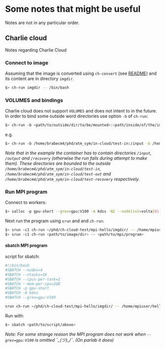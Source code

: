 # Some notes that might be useful

Notes are not in any particular order.

## Charlie cloud

Notes regarding Charlie Cloud

### Connect to image

Assuming that the image is converted using `ch-convert` (see [README](README.md)) and its content are in directory `imgdir`.

```bash
$> ch-run imgdir -- /bin/bash
```

### VOLUMES and bindings

Charlie cloud does not support `VOLUMES` and does not intent to in the future. In order to bind some outside word directories use option `-b` of `ch-run`:

```bash
$> ch-run -b <path/to/outside/dir/to/be/mounted>:<path/inside/of/the/image>
```

e.g.

```bash
$> ch-run -b /home/brabecm4/phd/atm_sym/in-cloud/test-in:/input -b /home/brabecm4/phd/atm_sym/in-cloud/test-out:/output -b /home/brabecm4/phd/atm_sym/in-cloud/test-recovery:/recovery /home/brabecm4/phd/atm_sym/in-cloud/imgdir
```

*Note that in the example the container has to contain directories `/input`, `/output` and `/recovery` (otherwise the run fails during attempt to make them). These directories are bounded to the outside `/home/brabecm4/phd/atm_sym/in-cloud/test-in`, `/home/brabecm4/phd/atm_sym/in-cloud/test-out` and `/home/brabecm4/phd/atm_sym/in-cloud/test-recovery` respectively.*

### Run MPI program

Connect to workers:

```bash
$> salloc -p gpu-short --gres=gpu:V100 -A kdss -N2 --nodelist=volta[01-05]
```

Next run the program using `srun` and and `ch-run`:

```bash
$> srun -c1 ch-run ~/phd/ch-cloud-test/mpi-hello/imgdir/ -- /home/mpiuser/hello
$> srun -c1 ch-run <path/to/image/dir> -- <path/to/mpi/program>
```

#### sbatch MPI program

script for sbatch:

```bash
#!/bin/bash
#SBATCH --nodes=4
#SBATCH --ntasks=16
#SBATCH --cpus-per-task=2
#SBATCH --mem-per-cpu=2GB
#SBATCH -p gpu-short
#SBATCH -A kdss
#SBATCH --gres=gpu:V100

srun ch-run ~/phd/ch-cloud-test/mpi-hello/imgdir/ -- /home/mpiuser/hello
```

Run with:

```bash
$> sbatch <path/to/script/above>
```

*Note: For some strange reason the MPI program does not work when `--gres=gpu:V100` is omitted ¯\_(ツ)_/¯. (On parlab it does)*
